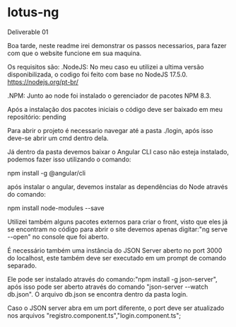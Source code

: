 # lotus-ng
Deliverable 01

Boa tarde, neste readme irei demonstrar os passos necessarios, para fazer com que o website funcione em sua maquina.

Os requisitos são:
.NodeJS: No meu caso eu utilizei a ultima versão disponibilizada, o codigo foi feito com base no NodeJS 17.5.0.
https://nodejs.org/pt-br/

.NPM: Junto ao node foi instalado o gerenciador de pacotes NPM 8.3.

Após a instalação dos pacotes iniciais o código deve ser baixado em meu repositório:
pending

Para abrir o projeto é necessario navegar até a pasta ./login, após isso deve-se abrir um cmd dentro dela.

Já dentro da pasta devemos baixar o Angular CLI caso não esteja instalado, podemos fazer isso utilizando o comando:

npm install -g @angular/cli

após instalar o angular, devemos instalar as dependências do Node através do comando:

npm install node-modules --save

Utilizei também alguns pacotes externos para criar o front, visto que eles já se encontram no código para abrir o site devemos apenas digitar:"ng serve --open" no console que foi aberto.

É necessário também uma instância do JSON Server aberto no port 3000 do localhost, este também deve ser executado em um prompt de comando separado.

Ele pode ser instalado através do comando:"npm install -g json-server", após isso pode ser aberto através do comando "json-server --watch db.json". O arquivo db.json se encontra dentro da pasta login.

Caso o JSON server abra em um port diferente, o port deve ser atualizado nos arquivos "registro.component.ts","login.component.ts";  
